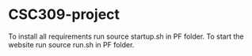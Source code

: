 # CSC309-project
To install all requirements run source startup.sh in PF folder.
To start the website run source run.sh in PF folder.
